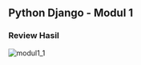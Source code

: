 ## Python Django - Modul 1

### Review Hasil
![modul1_1](https://github.com/hhiiffzzii/task-PemrogramanPython/assets/93045470/17fe8998-40ec-47d2-9d8a-daf0ae7ad97e)
